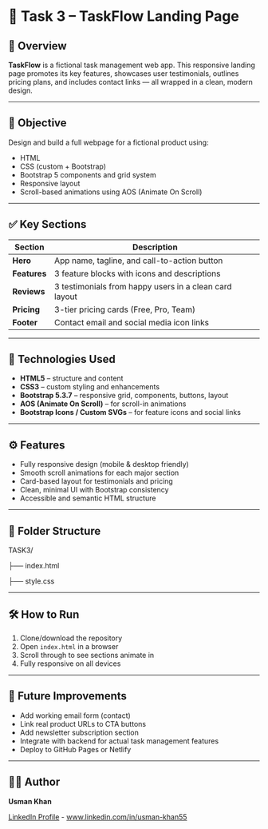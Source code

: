 # 🚀 Task 3 – TaskFlow Landing Page

## 📘 Overview

**TaskFlow** is a fictional task management web app. This responsive landing page promotes its key features, showcases user testimonials, outlines pricing plans, and includes contact links — all wrapped in a clean, modern design.

---

## 🎯 Objective

Design and build a full webpage for a fictional product using:

- HTML
- CSS (custom + Bootstrap)
- Bootstrap 5 components and grid system
- Responsive layout
- Scroll-based animations using AOS (Animate On Scroll)

---

## ✅ Key Sections

| Section            | Description                                            |
| ------------------ | ------------------------------------------------------ |
| **Hero**     | App name, tagline, and call-to-action button           |
| **Features** | 3 feature blocks with icons and descriptions           |
| **Reviews**  | 3 testimonials from happy users in a clean card layout |
| **Pricing**  | 3-tier pricing cards (Free, Pro, Team)                 |
| **Footer**   | Contact email and social media icon links              |

---

## 🧩 Technologies Used

- **HTML5** – structure and content
- **CSS3** – custom styling and enhancements
- **Bootstrap 5.3.7** – responsive grid, components, buttons, layout
- **AOS (Animate On Scroll)** – for scroll-in animations
- **Bootstrap Icons / Custom SVGs** – for feature icons and social links

---

## ⚙️ Features

- Fully responsive design (mobile & desktop friendly)
- Smooth scroll animations for each major section
- Card-based layout for testimonials and pricing
- Clean, minimal UI with Bootstrap consistency
- Accessible and semantic HTML structure

---

## 📂 Folder Structure

TASK3/

├── index.html

├── style.css

---

## 🛠️ How to Run

1. Clone/download the repository
2. Open `index.html` in a browser
3. Scroll through to see sections animate in
4. Fully responsive on all devices

---

## 📌 Future Improvements

- Add working email form (contact)
- Link real product URLs to CTA buttons
- Add newsletter subscription section
- Integrate with backend for actual task management features
- Deploy to GitHub Pages or Netlify

---

## 👨‍💻 Author

**Usman Khan**

[LinkedIn Profile](www.linkedin.com/in/usman-khan55) - www.linkedin.com/in/usman-khan55

